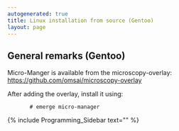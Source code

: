 ```yaml
---
autogenerated: true
title: Linux installation from source (Gentoo)
layout: page
---
```


## General remarks (Gentoo)

Micro-Manger is available from the microscopy-overlay:
<https://github.com/omsai/microscopy-overlay>

After adding the overlay, install it using:

```
       # emerge micro-manager
```

{% include Programming_Sidebar text="" %}
